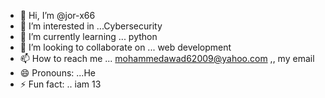 - 👋 Hi, I’m @jor-x66
- 👀 I’m interested in ...Cybersecurity
- 🌱 I’m currently learning ... python 
- 💞️ I’m looking to collaborate on ... web development
- 📫 How to reach me ... mohammedawad62009@yahoo.com ,, my email 
- 😄 Pronouns: ...He
- ⚡ Fun fact: .. iam 13
<!--
jor-x66/jor-x66 is a ✨ special ✨ repository because its `README.md` (this file) appears on your GitHub profile.
You can click the Preview link to take a look at your chang
